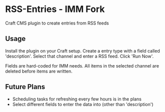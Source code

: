 # RSS-Entries - IMM Fork
Craft CMS plugin to create entries from RSS feeds

## Usage

Install the plugin on your Craft setup. Create a entry type with a field called 'description'. Select that channel and enter a RSS feed. Click 'Run Now'.

Fields are hard-coded for IMM needs.
All items in the selected channel are deleted before items are written.

## Future Plans

- Scheduling tasks for refreshing every few hours is in the plans
- Select different fields to enter the data into (other than 'description')
